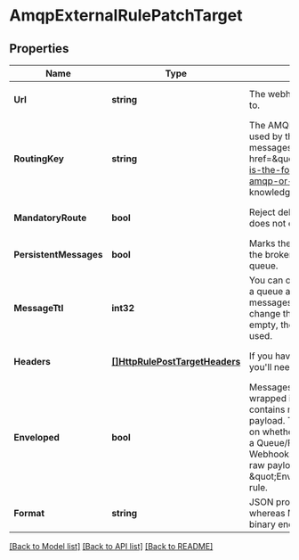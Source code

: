 # AmqpExternalRulePatchTarget

## Properties
Name | Type | Description | Notes
------------ | ------------- | ------------- | -------------
**Url** | **string** | The webhook URL that Ably will POST events to. | [optional] [default to null]
**RoutingKey** | **string** | The AMQP routing key. The routing key is used by the AMQP exchange to route messages to a physical queue. See this &lt;a href&#x3D;\&quot;https://knowledge.ably.com/what-is-the-format-of-the-routingkey-for-an-amqp-or-kinesis-reactor-rule\&quot;&gt;Ably knowledge base article&lt;/a&gt; for details. | [optional] [default to null]
**MandatoryRoute** | **bool** | Reject delivery of the message if the route does not exist, otherwise fail silently. | [optional] [default to null]
**PersistentMessages** | **bool** | Marks the message as persistent, instructing the broker to write it to disk if it is in a durable queue. | [optional] [default to null]
**MessageTtl** | **int32** | You can optionally override the default TTL on a queue and specify a TTL in minutes for messages to be persisted. It is unusual to change the default TTL, so if this field is left empty, the default TTL for the queue will be used. | [optional] [default to null]
**Headers** | [**[]HttpRulePostTargetHeaders**](http_rule_post_target_headers.md) | If you have additional information to send, you&#x27;ll need to include the relevant headers. | [optional] [default to null]
**Enveloped** | **bool** | Messages delivered through Reactor are wrapped in an Ably envelope by default that contains metadata about the message and its payload. The form of the envelope depends on whether it is part of a Webhook/Function or a Queue/Firehose rule. For everything besides Webhooks, you can ensure you only get the raw payload by unchecking \&quot;Enveloped\&quot; when setting up the rule. | [optional] [default to null]
**Format** | **string** | JSON provides a simpler text based encoding, whereas MsgPack provides a more efficient binary encoding. | [optional] [default to null]

[[Back to Model list]](../README.md#documentation-for-models) [[Back to API list]](../README.md#documentation-for-api-endpoints) [[Back to README]](../README.md)

